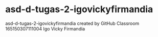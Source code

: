 # asd-d-tugas-2-igovickyfirmandia
asd-d-tugas-2-igovickyfirmandia created by GitHub Classroom
165150307111004
Igo Vicky Firmandia
